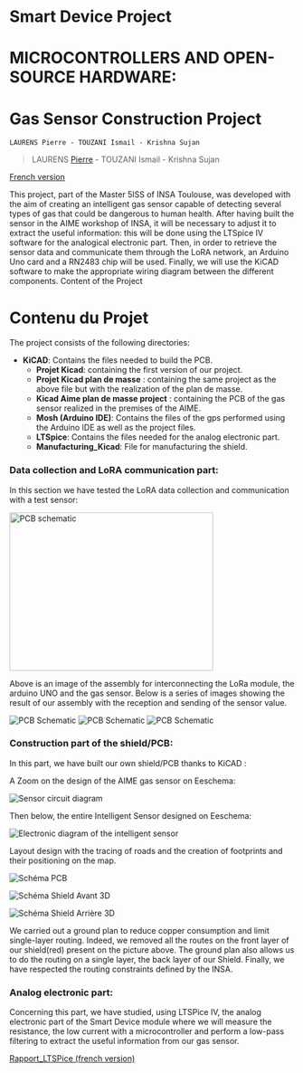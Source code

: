 
# Smart Device Project
# MICROCONTROLLERS AND OPEN-SOURCE HARDWARE:
# Gas Sensor Construction Project

    LAURENS Pierre - TOUZANI Ismail - Krishna Sujan
>LAURENS [Pierre](mailto:plaurens@etud.insa-toulouse.fr) - TOUZANI Ismail - Krishna Sujan

<a href="./README.md">French version</a>

This project, part of the Master 5ISS of INSA Toulouse, was developed with the aim of creating an intelligent gas sensor capable of detecting several types of gas that could be dangerous to human health. After having built the sensor in the AIME workshop of INSA, it will be necessary to adjust it to extract the useful information: this will be done using the LTSpice IV software for the analogical electronic part. Then, in order to retrieve the sensor data and communicate them through the LoRA network, an Arduino Uno card and a RN2483 chip will be used. Finally, we will use the KiCAD software to make the appropriate wiring diagram between the different components.
Content of the Project

# Contenu du Projet
The project consists of the following directories:
-   **KiCAD**: Contains the files needed to build the PCB.
    - **Projet Kicad**: containing the first version of our project.
    - **Projet Kicad plan de masse** : containing the same project as the above file but with the realization of the plan de masse.
    - **Kicad Aime plan de masse project** : containing the PCB of the gas sensor realized in the premises of the AIME.
    -   **Mosh (Arduino IDE)**: Contains the files of the gps performed using the Arduino IDE as well as the project files.
    -   **LTSpice**: Contains the files needed for the analog electronic part.
     -  **Manufacturing_Kicad**: File for manufacturing the shield.

  
### Data collection and LoRA communication part:
In this section we have tested the LoRA data collection and communication with a test sensor:

<img width="360" height="280" src="Mosh/images_Mosh/image_mosh_final.jpg" title="PCB schematic">

Above is an image of the assembly for interconnecting the LoRa module, the arduino UNO and the gas sensor.
Below is a series of images showing the result of our assembly with the reception and sending of the sensor value.

![PCB Schematic](/Mosh/images_Mosh/result_pot_dernierevaleur.png)
![PCB Schematic](/Mosh/images_Mosh/Resultat_potentiometre.png)
![PCB Schematic](/Mosh/images_Mosh/valeur_internetthings.png)
### Construction part of the shield/PCB:
In this part, we have built our own shield/PCB thanks to KiCAD :

A Zoom on the design of the AIME gas sensor on Eeschema:

![Sensor circuit diagram](/Kicad/Projet_Kicad_Aime_plan_masse/image_capteur.png)

Then below, the entire Intelligent Sensor designed on Eeschema:

![Electronic diagram of the intelligent sensor](/Kicad/Projet_Kicad_Aime_plan_masse/capture_Aime_capteur_Eeaschema.png)

Layout design with the tracing of roads and the creation of footprints and their positioning on the map.


![Schéma PCB](/Kicad/Projet_Kicad_Aime_plan_masse/PCB_final_Aime_Capteur_datasheet.png)

![Schéma Shield Avant 3D](/Kicad/Projet_Kicad_Aime_plan_masse/Shield_3D_final_Aime_Capteur_datasheet.png)

![Schéma Shield Arrière 3D](/Kicad/Projet_Kicad_Aime_plan_masse/Shield_3D_arriere_final_Aime_Capteur_datasheet.png)

We carried out a ground plan to reduce copper consumption and limit single-layer routing. Indeed, we removed all the routes on the front layer of our shield(red) present on the picture above. The ground plan also allows us to do the routing on a single layer, the back layer of our Shield. Finally, we have respected the routing constraints defined by the INSA.

### Analog electronic part:
Concerning this part, we have studied, using LTSPice IV, the analog electronic part of the Smart Device module where we will measure the resistance, the low current with a microcontroller and perform a low-pass filtering to extract the useful information from our gas sensor.

<a href="/LTspice/UF_Smart_Device_ Partie_analogique_avec_LTSpice_IV.pdf">Rapport_LTSPice (french version)</a>
